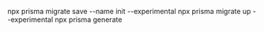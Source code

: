 npx prisma migrate save --name init --experimental
npx prisma migrate up --experimental
npx prisma generate